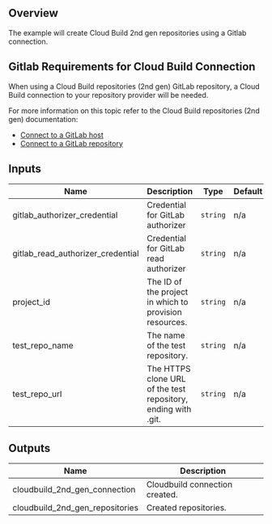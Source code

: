 ## Overview

The example will create Cloud Build 2nd gen repositories using a Gitlab connection.

## Gitlab Requirements for Cloud Build Connection

When using a Cloud Build repositories (2nd gen) GitLab repository, a Cloud Build connection to your repository provider will be needed.

For more information on this topic refer to the Cloud Build repositories (2nd gen) documentation:
- [Connect to a GitLab host](https://cloud.google.com/build/docs/automating-builds/gitlab/connect-host-gitlab)
- [Connect to a GitLab repository](https://cloud.google.com/build/docs/automating-builds/github/connect-repo-github?generation=2nd-gen)

<!-- BEGINNING OF PRE-COMMIT-TERRAFORM DOCS HOOK -->
## Inputs

| Name | Description | Type | Default | Required |
|------|-------------|------|---------|:--------:|
| gitlab\_authorizer\_credential | Credential for GitLab authorizer | `string` | n/a | yes |
| gitlab\_read\_authorizer\_credential | Credential for GitLab read authorizer | `string` | n/a | yes |
| project\_id | The ID of the project in which to provision resources. | `string` | n/a | yes |
| test\_repo\_name | The name of the test repository. | `string` | n/a | yes |
| test\_repo\_url | The HTTPS clone URL of the test repository, ending with .git. | `string` | n/a | yes |

## Outputs

| Name | Description |
|------|-------------|
| cloudbuild\_2nd\_gen\_connection | Cloudbuild connection created. |
| cloudbuild\_2nd\_gen\_repositories | Created repositories. |

<!-- END OF PRE-COMMIT-TERRAFORM DOCS HOOK -->
